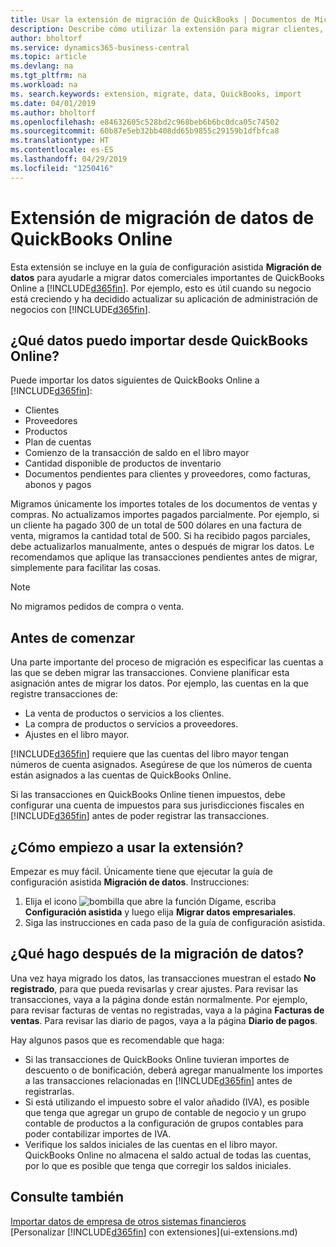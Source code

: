 ```yaml
---
title: Usar la extensión de migración de QuickBooks | Documentos de Microsoft
description: Describe cómo utilizar la extensión para migrar clientes, proveedores, elementos y cuentas de QuickBooks Online a Business Central.
author: bholtorf
ms.service: dynamics365-business-central
ms.topic: article
ms.devlang: na
ms.tgt_pltfrm: na
ms.workload: na
ms. search.keywords: extension, migrate, data, QuickBooks, import
ms.date: 04/01/2019
ms.author: bholtorf
ms.openlocfilehash: e84632605c528bd2c968beb6b6bc0dca05c74502
ms.sourcegitcommit: 60b87e5eb32bb408dd65b9855c29159b1dfbfca8
ms.translationtype: HT
ms.contentlocale: es-ES
ms.lasthandoff: 04/29/2019
ms.locfileid: "1250416"
---
```

# <a name="the-quickbooks-online-data-migration-extension"></a>Extensión de migración de datos de QuickBooks Online
Esta extensión se incluye en la guía de configuración asistida **Migración de datos** para ayudarle a migrar datos comerciales importantes de QuickBooks Online a [!INCLUDE[d365fin](includes/d365fin_md.md)]. Por ejemplo, esto es útil cuando su negocio está creciendo y ha decidido actualizar su aplicación de administración de negocios con [!INCLUDE[d365fin](includes/d365fin_md.md)].

## <a name="what-data-can-i-import-from-quickbooks-online"></a>¿Qué datos puedo importar desde QuickBooks Online?
Puede importar los datos siguientes de QuickBooks Online a [!INCLUDE[d365fin](includes/d365fin_md.md)]:  

* Clientes
* Proveedores
* Productos
* Plan de cuentas
* Comienzo de la transacción de saldo en el libro mayor
* Cantidad disponible de productos de inventario
* Documentos pendientes para clientes y proveedores, como facturas, abonos y pagos

Migramos únicamente los importes totales de los documentos de ventas y compras. No actualizamos importes pagados parcialmente. Por ejemplo, si un cliente ha pagado 300 de un total de 500 dólares en una factura de venta, migramos la cantidad total de 500. Si ha recibido pagos parciales, debe actualizarlos manualmente, antes o después de migrar los datos. Le recomendamos que aplique las transacciones pendientes antes de migrar, simplemente para facilitar las cosas.

> [!NOTE]  
>   No migramos pedidos de compra o venta.

## <a name="before-you-start"></a>Antes de comenzar
Una parte importante del proceso de migración es especificar las cuentas a las que se deben migrar las transacciones. Conviene planificar esta asignación antes de migrar los datos. Por ejemplo, las cuentas en la que registre transacciones de:  

* La venta de productos o servicios a los clientes.
* La compra de productos o servicios a proveedores.  
* Ajustes en el libro mayor.  

[!INCLUDE[d365fin](includes/d365fin_md.md)] requiere que las cuentas del libro mayor tengan números de cuenta asignados. Asegúrese de que los números de cuenta están asignados a las cuentas de QuickBooks Online.

Si las transacciones en QuickBooks Online tienen impuestos, debe configurar una cuenta de impuestos para sus jurisdicciones fiscales en [!INCLUDE[d365fin](includes/d365fin_md.md)] antes de poder registrar las transacciones.

## <a name="how-do-i-start-using-the-extension"></a>¿Cómo empiezo a usar la extensión?
Empezar es muy fácil. Únicamente tiene que ejecutar la guía de configuración asistida **Migración de datos**. Instrucciones:

1. Elija el icono ![bombilla que abre la función Dígame](media/ui-search/search_small.png "Dígame que desea hacer"), escriba **Configuración asistida** y luego elija **Migrar datos empresariales**.
2. Siga las instrucciones en cada paso de la guía de configuración asistida.

## <a name="what-do-i-do-after-i-migrate-data"></a>¿Qué hago después de la migración de datos?
Una vez haya migrado los datos, las transacciones muestran el estado **No registrado**, para que pueda revisarlas y crear ajustes. Para revisar las transacciones, vaya a la página donde están normalmente. Por ejemplo, para revisar facturas de ventas no registradas, vaya a la página **Facturas de ventas**. Para revisar las diario de pagos, vaya a la página **Diario de pagos**.   

Hay algunos pasos que es recomendable que haga:

* Si las transacciones de QuickBooks Online tuvieran importes de descuento o de bonificación, deberá agregar manualmente los importes a las transacciones relacionadas en [!INCLUDE[d365fin](includes/d365fin_md.md)] antes de registrarlas.
* Si está utilizando el impuesto sobre el valor añadido (IVA), es posible que tenga que agregar un grupo de contable de negocio y un grupo contable de productos a la configuración de grupos contables para poder contabilizar importes de IVA.
* Verifique los saldos iniciales de las cuentas en el libro mayor. QuickBooks Online no almacena el saldo actual de todas las cuentas, por lo que es posible que tenga que corregir los saldos iniciales.

## <a name="see-also"></a>Consulte también
[Importar datos de empresa de otros sistemas financieros](across-import-data-configuration-packages.md)  
[Personalizar [!INCLUDE[d365fin](includes/d365fin_md.md)] con extensiones](ui-extensions.md)  
